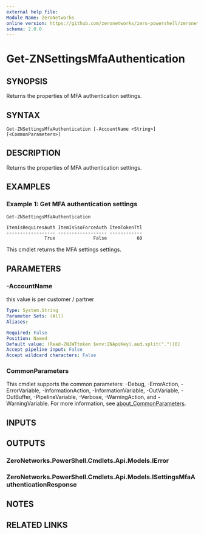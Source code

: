 ```yaml
---
external help file:
Module Name: ZeroNetworks
online version: https://github.com/zeronetworks/zero-powershell/zeronetworks/get-znsettingsmfaauthentication
schema: 2.0.0
---
```


# Get-ZNSettingsMfaAuthentication

## SYNOPSIS
Returns the properties of MFA authentication settings.

## SYNTAX

```
Get-ZNSettingsMfaAuthentication [-AccountName <String>] [<CommonParameters>]
```

## DESCRIPTION
Returns the properties of MFA authentication settings.

## EXAMPLES

### Example 1: Get MFA authentication settings
```powershell
Get-ZNSettingsMfaAuthentication
```

```output
ItemIsRequiresAuth ItemIsSsoForceAuth ItemTokenTtl
------------------ ------------------ ------------
              True              False           60
```

This cmdlet returns the MFA settings settings.

## PARAMETERS

### -AccountName
this value is per customer / partner

```yaml
Type: System.String
Parameter Sets: (All)
Aliases:

Required: False
Position: Named
Default value: (Read-ZNJWTtoken $env:ZNApiKey).aud.split(".")[0]
Accept pipeline input: False
Accept wildcard characters: False
```

### CommonParameters
This cmdlet supports the common parameters: -Debug, -ErrorAction, -ErrorVariable, -InformationAction, -InformationVariable, -OutVariable, -OutBuffer, -PipelineVariable, -Verbose, -WarningAction, and -WarningVariable. For more information, see [about_CommonParameters](http://go.microsoft.com/fwlink/?LinkID=113216).

## INPUTS

## OUTPUTS

### ZeroNetworks.PowerShell.Cmdlets.Api.Models.IError

### ZeroNetworks.PowerShell.Cmdlets.Api.Models.ISettingsMfaAuthenticationResponse

## NOTES

## RELATED LINKS


